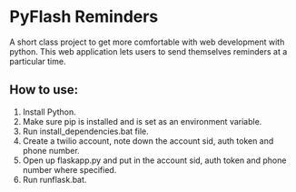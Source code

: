 PyFlash Reminders
=================

A short class project to get more comfortable with web development with python.
This web application lets users to send themselves reminders at a particular time.

How to use:
-----------
1. Install Python.
 1. Make sure pip is installed and is set as an environment variable.
 2. Run install_dependencies.bat file.
2. Create a twilio account, note down the account sid, auth token and phone number.
3. Open up flaskapp.py and put in the account sid, auth token and phone number where specified.
4. Run runflask.bat.
